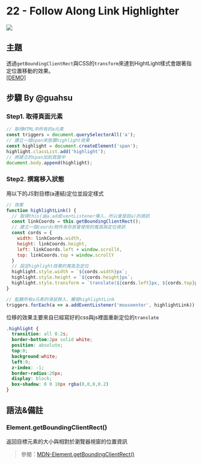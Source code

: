 # 22 - Follow Along Link Highlighter

![](https://guahsu.io/2017/10/JavaScript30-22-Follow-Along-Link-Highlighter/demo22.gif)

## **主題** 
透過`getBoundingClientRect`與CSS的`transform`來達到HightLight樣式會跟著指定位置移動的效果。  
[[DEMO]](http://htmlpreview.github.io/?https://github.com/Observer-L/JavaScript30/blob/master/22%20-%20Follow%20Along%20Link%20Highlighter/index.html)  

## **步驟** By @guahsu
### Step1. 取得頁面元素
```javascript
// 取得HTML中所有的a元素
const triggers = document.querySelectorAll('a');
// 建立一個span來放置highlight效果
const highlight = document.createElement('span');
highlight.classList.add('highlight');
// 將建立的span加到頁面中
document.body.append(highlight);
```

### Step2. 撰寫移入狀態
用以下的JS對目標(a連結)定位並設定樣式
```javascript
// 效果
function highlightLink() {
  // 取得this(由a.addEventListener傳入，所以會是該a)的資訊
  const linkCoords = this.getBoundingClientRect();
  // 建立一個coords物件來存放會使用的寬高與定位資訊
  const cords = {
    width: linkCoords.width,
    height: linkCoords.height,
    left: linkCoords.left + window.scrollX,
    top: linkCoords.top + window.scrollY
  }
  // 設定highlight效果的寬高及定位
  highlight.style.width = `${cords.width}px`;
  highlight.style.height = `${cords.height}px`;
  highlight.style.transform = `translate(${cords.left}px, ${cords.top}px`;
}

// 監聽所有a元素的滑鼠移入，觸發highlightLink
triggers.forEach(a => a.addEventListener('mouseenter', highlightLink));
```
位移的效果主要來自已經寫好的css與js裡面重新定位的`translate`
```css
.highlight {
  transition: all 0.2s;
  border-bottom:2px solid white;
  position: absolute;
  top:0;
  background:white;
  left:0;
  z-index: -1;
  border-radius:20px;
  display: block;
  box-shadow: 0 0 10px rgba(0,0,0,0.2)
}
```

## **語法&備註**
### **Element.getBoundingClientRect()**
返回目標元素的大小與相對於瀏覽器視窗的位置資訊
>參閱：[MDN-Element.getBoundingClientRect()](https://developer.mozilla.org/en-US/docs/Web/API/Element/getBoundingClientRect)
